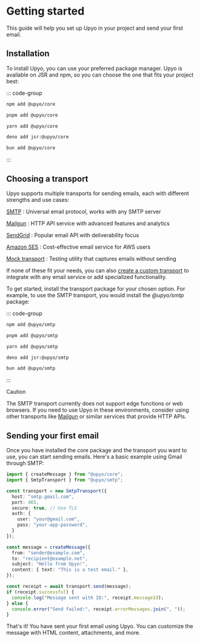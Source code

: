 Getting started
===============

This guide will help you set up Upyo in your project and send your first email.


Installation
------------

To install Upyo, you can use your preferred package manager. Upyo is available
on JSR and npm, so you can choose the one that fits your project best:

::: code-group

~~~~ sh [npm]
npm add @upyo/core
~~~~

~~~~ sh [pnpm]
pnpm add @upyo/core
~~~~

~~~~ sh [Yarn]
yarn add @upyo/core
~~~~

~~~~ sh [Deno]
deno add jsr:@upyo/core
~~~~

~~~~ sh [Bun]
bun add @upyo/core
~~~~

:::


Choosing a transport
--------------------

Upyo supports multiple transports for sending emails, each with different
strengths and use cases:

[SMTP](./transports/smtp.md)
:   Universal email protocol, works with any SMTP server

[Mailgun](./transports/mailgun.md)
:   HTTP API service with advanced features and analytics

[SendGrid](./transports/sendgrid.md)
:    Popular email API with deliverability focus

[Amazon SES](./transports/ses.md)
:    Cost-effective email service for AWS users

[Mock transport](./transports/mock.md)
:    Testing utility that captures emails without sending

If none of these fit your needs, you can also
[create a custom transport](./transports/custom.md)
to integrate with any email service or add specialized functionality.

To get started, install the transport package for your chosen option. For example,
to use the SMTP transport, you would install the *@upyo/smtp* package:

::: code-group

~~~~ sh [npm]
npm add @upyo/smtp
~~~~

~~~~ sh [pnpm]
pnpm add @upyo/smtp
~~~~

~~~~ sh [Yarn]
yarn add @upyo/smtp
~~~~

~~~~ sh [Deno]
deno add jsr:@upyo/smtp
~~~~

~~~~ sh [Bun]
bun add @upyo/smtp
~~~~

:::

> [!CAUTION]
> The SMTP transport currently does not support edge functions or web browsers.
> If you need to use Upyo in these environments, consider using other transports
> like [Mailgun](./transports/mailgun.md) or similar services that provide HTTP APIs.


Sending your first email
------------------------

Once you have installed the core package and the transport you want to use,
you can start sending emails. Here's a basic example using Gmail through SMTP:

~~~~ typescript twoslash
import { createMessage } from "@upyo/core";
import { SmtpTransport } from "@upyo/smtp";

const transport = new SmtpTransport({
  host: "smtp.gmail.com",
  port: 465,
  secure: true, // Use TLS
  auth: {
    user: "your@gmail.com",
    pass: "your-app-password",
  }
});

const message = createMessage({
  from: "sender@example.com",
  to: "recipient@example.net",
  subject: "Hello from Upyo!",
  content: { text: "This is a test email." },
});

const receipt = await transport.send(message);
if (receipt.successful) {
  console.log("Message sent with ID:", receipt.messageId);
} else {
  console.error("Send failed:", receipt.errorMessages.join(", "));
}
~~~~

That's it! You have sent your first email using Upyo. You can customize
the message with HTML content, attachments, and more.
